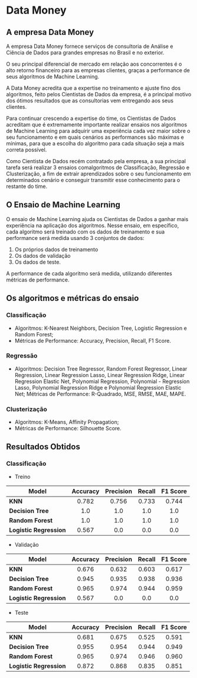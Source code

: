 # Data Money

## A empresa Data Money

A empresa Data Money fornece serviços de consultoria de Análise e Ciência de Dados para grandes
empresas no Brasil e no exterior.

O seu principal diferencial de mercado em relação aos concorrentes é o alto retorno financeiro para as
empresas clientes, graças a performance de seus algoritmos de Machine Learning.

A Data Money acredita que a expertise no treinamento e ajuste fino dos algoritmos, feito pelos Cientistas de Dados da empresa, é a principal motivo dos ótimos resultados que as consultorias vem entregando aos seus clientes.

Para continuar crescendo a expertise do time, os Cientistas de Dados acreditam que é extremamente
importante realizar ensaios nos algoritmos de Machine Learning para adquirir uma experiência cada vez
maior sobre o seu funcionamento e em quais cenários as performances são máximas e mínimas, para que a
escolha do algoritmo para cada situação seja a mais correta possível.

Como Cientista de Dados recém contratado pela empresa, a sua principal tarefa será realizar 3 ensaios comalgoritmos de Classificação, Regressão e Clusterização, a fim de extrair aprendizados sobre o seu
funcionamento em determinados cenário e conseguir transmitir esse conhecimento para o restante do time.

## O Ensaio de Machine Learning

O ensaio de Machine Learning ajuda os Cientistas de Dados a ganhar mais experiência na aplicação dos
algoritmos. Nesse ensaio, em específico, cada algoritmo será treinado com os dados de treinamento e
sua performance será medida usando 3 conjuntos de dados:

1. Os próprios dados de treinamento
2. Os dados de validação
3. Os dados de teste.

A performance de cada algoritmo será medida, utilizando diferentes métricas de performance.

## Os algoritmos e métricas do ensaio

### Classificação
- Algoritmos: K-Nearest Neighbors, Decision Tree, Logistic Regression e Random Forest;
- Métricas de Performance: Accuracy, Precision, Recall, F1 Score.

### Regressão
- Algoritmos: Decision Tree Regressor, Random Forest Regressor, Linear Regression, Linear Regression Lasso, Linear Regression Ridge, Linear Regression Elastic Net, Polynomial Regression, Polynomial - Regression Lasso, Polynomial Regression Ridge e Polynomial Regression Elastic Net;
Métricas de Performance: R-Quadrado, MSE, RMSE, MAE, MAPE.

### Clusterização
- Algoritmos: K-Means, Affinity Propagation;
- Métricas de Performance: Silhouette Score.

## Resultados Obtidos

### Classificação

- Treino

| **Model**               | **Accuracy** | **Precision** | **Recall** | **F1 Score** |
|-------------------------|:------------:|:-------------:|:----------:|:------------:|
| **KNN**                 | 0.782        | 0.756         | 0.733      | 0.744        |
| **Decision Tree**       | 1.0          | 1.0           | 1.0        | 1.0          |
| **Random Forest**       | 1.0          | 1.0           | 1.0        | 1.0          |
| **Logistic Regression** | 0.567        | 0.0           | 0.0        | 0.0          |

- Validação

| **Model**               | **Accuracy** | **Precision** | **Recall** | **F1 Score** |
|-------------------------|:------------:|:-------------:|:----------:|:------------:|
| **KNN**                 | 0.676        | 0.632         | 0.603      | 0.617        |
| **Decision Tree**       | 0.945        | 0.935         | 0.938      | 0.936        |
| **Random Forest**       | 0.965        | 0.974         | 0.944      | 0.959        |
| **Logistic Regression** | 0.567        | 0.0           | 0.0        | 0.0          |

- Teste

| **Model**               | **Accuracy** | **Precision** | **Recall** | **F1 Score** |
|-------------------------|:------------:|:-------------:|:----------:|:------------:|
| **KNN**                 | 0.681        | 0.675         | 0.525      | 0.591        |
| **Decision Tree**       | 0.955        | 0.954         | 0.944      | 0.949        |
| **Random Forest**       | 0.965        | 0.974         | 0.946      | 0.960        |
| **Logistic Regression** | 0.872        | 0.868         | 0.835      | 0.851        |



